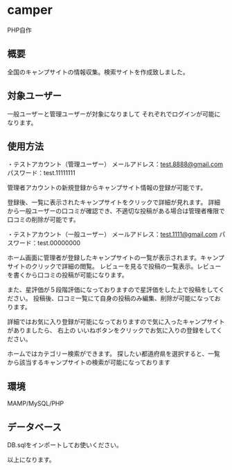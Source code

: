 # camper

PHP自作


## 概要
全国のキャンプサイトの情報収集。検索サイトを作成致しました。

## 対象ユーザー

一般ユーザーと管理ユーザーが対象になりまして
それぞれでログインが可能になります。

## 使用方法

・テストアカウント（管理ユーザー）
メールアドレス：test.8888@gmail.com
パスワード：test.11111111

管理者アカウントの新規登録からキャンプサイト情報の登録が可能です。

登録後、一覧に表示されたキャンプサイトをクリックで詳細が見れます。
詳細から一般ユーザーの口コミが確認でき、不適切な投稿がある場合は管理者権限で口コミの削除が可能です。

・テストアカウント（一般ユーザー）
メールアドレス：test.1111@gmail.com
パスワード：test.00000000

ホーム画面に管理者が登録したキャンプサイトの一覧が表示されます。キャンプサイトのクリックで詳細の閲覧。
レビューを見るで投稿の一覧表示。レビューを書くから口コミの投稿が可能になります。

また、星評価が５段階評価になっておりますので星評価をした上で投稿をしてください。
投稿後、口コミ一覧にて自身の投稿のみ編集、削除が可能になっております。

詳細ではお気に入り登録が可能になっておりますので気に入ったキャンプサイトがありましたら、
右上の いいねボタンをクリックでお気に入りの登録をしてください。

ホームではカテゴリー検索ができます。
探したい都道府県を選択すると、一覧から該当するキャンプサイトの検索が可能になっております



## 環境
MAMP/MySQL/PHP


## データベース

DB.sqlをインポートしてお使いください。

以上になります。




